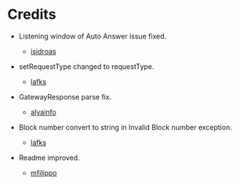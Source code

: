 Credits
=======
  - Listening window of Auto Answer issue fixed.
    * [isidroas](https://github.com/isidroas)

  - setRequestType changed to requestType.
    * [lafks](https://github.com/lafka)

  - GatewayResponse parse fix.
    * [alyainfo](https://www.mildtrix.fi/user/155959)

  - Block number convert to string in Invalid Block number exception.
    * [lafks](https://github.com/lafka)

  - Readme improved.
    * [mfilippo](https://github.com/mfilippo)
  